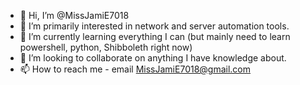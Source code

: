 - 👋 Hi, I’m @MissJamiE7018
- 👀 I’m primarily interested in network and server automation tools.
- 🌱 I’m currently learning everything I can (but mainly need to learn powershell, python, Shibboleth right now)
- 💞️ I’m looking to collaborate on anything I have knowledge about.
- 📫 How to reach me - email MissJamiE7018@gmail.com

<!---
MissJamiE7018/MissJamiE7018 is a ✨ special ✨ repository because its `README.md` (this file) appears on your GitHub profile.
You can click the Preview link to take a look at your changes.
--->
